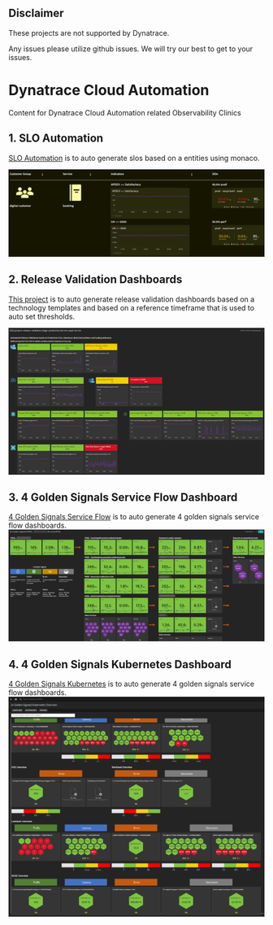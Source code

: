 ## Disclaimer
These projects are not supported by Dynatrace. 

Any issues please utilize github issues. 
We will try our best to get to your issues.

# Dynatrace Cloud Automation
Content for Dynatrace Cloud Automation related Observability Clinics

## 1. SLO Automation

[SLO Automation](slo-automation/README.md) is to auto generate slos based on a entities using monaco.

![](./slo-automation/slo-dashboard/image/dashboard.png)

## 2. Release Validation Dashboards

[This project](release-validation-dashboards/README.md) is to auto generate release validation dashboards based on a technology templates and based on a reference timeframe that is used to auto set thresholds.

![](./release-validation-dashboards/image/dashboard.png)

## 3. 4 Golden Signals Service Flow Dashboard

[4 Golden Signals Service Flow](4-golden-signals-serviceflow/README.md) is to auto generate 4 golden signals service flow dashboards.
![](./4-golden-signals-serviceflow/image/dashboard.png)

## 4. 4 Golden Signals Kubernetes Dashboard

[4 Golden Signals Kubernetes](4-golden-signals-kubernetes/README.md) is to auto generate 4 golden signals service flow dashboards.
![](./4-golden-signals-kubernetes/image/dashboard.png)

